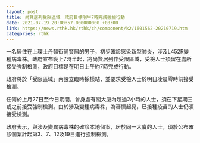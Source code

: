 ```yaml
---
layout: post
title: 尚賢居列受限區域　政府目標明早7時完成強檢行動
date: 2021-07-19 20:00:57.000000000 +08:00
link: https://news.rthk.hk/rthk/ch/component/k2/1601562-20210719.htm
categories: rthk
---
```


一名居住在上環士丹頓街尚賢居的男子，初步確診感染新型肺炎，涉及L452R變種病毒株。政府宣布晚上7時半起，將尚賢居列作受限區域，受檢人士須留在處所接受強制檢測，政府目標是在明日上午約7時完成行動。

政府將於「受限區域」內設立臨時採樣站，並要求受檢人士於明日凌晨零時前接受檢測。

任何於上月27日至今日期間，曾身處有關大廈內超過2小時的人士，須在下星期三或之前接受強制檢測。由於涉及變種病毒株，為審慎起見，已接種疫苗的人士仍須接受檢測。

政府表示，與涉及變異病毒株的確診本地個案，居於同一大廈的人士，須於公布確診個案計起第3、7、12及19日進行強制檢測。
